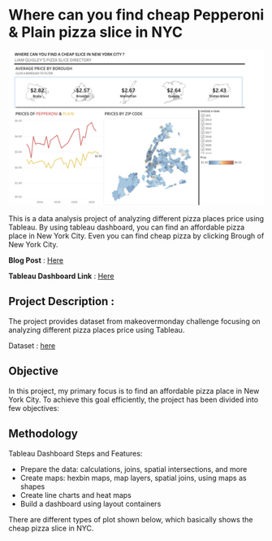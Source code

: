 # Where can you find cheap Pepperoni & Plain pizza slice in NYC
![](https://github.com/poojapatel26/NYC-Pizza-Slice-Analysis/blob/main/tableau_dashboard.png)

This is a data analysis project of analyzing different pizza places price using Tableau. By using tableau dashboard, you can find an affordable pizza place in New York City. Even you can find cheap pizza by clicking Brough of New York City.

**Blog Post** : [Here](https://medium.com/@poojapatel26/where-can-you-find-cheap-pepperoni-plain-pizza-slice-in-nyc-243672919136)

**Tableau  Dashboard Link** :  [Here](https://public.tableau.com/app/profile/poojapatel26/viz/CHEAPPIZZASLICEINNYC/Dashboard1)

## Project Description :
The project provides dataset from makeovermonday challenge focusing on analyzing different pizza places price using Tableau.

Dataset : [here](https://data.world/makeovermonday/2023w5)

## Objective 
In this project, my primary focus is to find an affordable pizza place in New York City. To achieve this goal efficiently, the project has been divided into few objectives:

## Methodology

Tableau Dashboard Steps and Features:

* Prepare the data: calculations, joins, spatial intersections, and more
* Create maps: hexbin maps, map layers, spatial joins, using maps as shapes
* Create line charts and heat maps
* Build a dashboard using layout containers
  
There are different types of plot shown below, which basically shows the cheap pizza slice in NYC.
